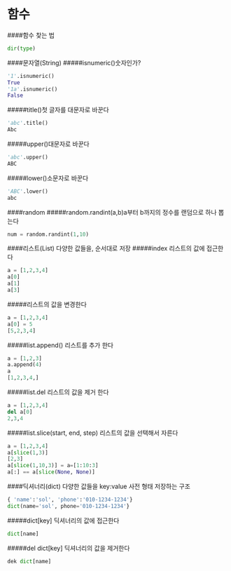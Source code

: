 함수
====
####함수 찾는 법
```python
dir(type)
```
####문자열(String)
#####isnumeric()숫자인가?
```python
'1'.isnumeric()
True
'1a'.isnumeric()
False
```
#####title()첫 글자를 대문자로 바꾼다
```python
'abc'.title()
Abc
```
#####upper()대문자로 바꾼다
```python
'abc'.upper()
ABC
```
#####lower()소문자로 바꾼다
```python
'ABC'.lower()
abc
```
####random
#####random.randint(a,b)a부터 b까지의 정수를 랜덤으로 하나 뽑는다
```python
num = random.randint(1,10)
```
####리스트(List) 다양한 값들을, 순서대로 저장
#####index 리스트의 값에 접근한다
```python
a = [1,2,3,4]
a[0]
a[1]
a[3]
```
#####리스트의 값을 변경한다
```python
a = [1,2,3,4]
a[0] = 5
[5,2,3,4]
```
#####list.append() 리스트를 추가 한다
```python
a = [1,2,3]
a.append(4)
a
[1,2,3,4,]
```
#####list.del 리스트의 값을 제거 한다
```python
a = [1,2,3,4]
del a[0]
2,3,4
```
#####list.slice(start, end, step) 리스트의 값을 선택해서 자른다
```python
a = [1,2,3,4]
a[slice(1,3)]
[2,3]
a[slice(1,10,3)] = a=[1:10:3]
a[:] == a[slice(None, None)]
```
####딕셔너리(dict) 다양한 값들을 key:value 사전 형태 저장하는 구조
```python
{ 'name':'sol', 'phone':'010-1234-1234'}
dict(name='sol', phone='010-1234-1234'}
```
#####dict[key] 딕셔너리의 값에 접근한다
```python
dict[name]
```
#####del dict[key] 딕셔너리의 값을 제거한다
```python
dek dict[name]
```